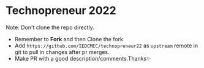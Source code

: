 # Technopreneur 2022

Note: Don't clone the repo directly.

- Remember to **Fork** and then Clone the fork
- Add `https://github.com/IEDCMEC/technopreneur22` as `upstream` remote in git to pull in changes after pr merges.
- Make PR with a good description/comments.Thanks✨
